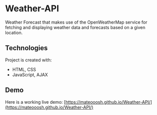 # Weather-API
Weather Forecast that makes use of the OpenWeatherMap service for fetching and displaying weather data and forecasts based on a given location.

## Technologies
 Project is created with:
* HTML, CSS
* JavaScript, AJAX

## Demo
Here is a working live demo: [https://mateooosh.github.io/Weather-API/](https://mateooosh.github.io/Weather-API/)


